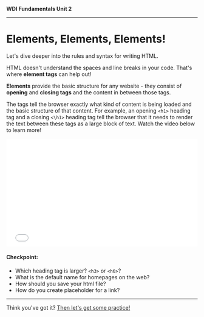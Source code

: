 **WDI Fundamentals Unit 2**

---

# Elements, Elements, Elements!

Let's dive deeper into the rules and syntax for writing HTML.

HTML doesn't understand the spaces and line breaks in your code. That's where **element tags** can help out!

**Elements** provide the basic structure for any website - they consist of **opening** and **closing tags** and the content in between those tags.

The tags tell the browser exactly what kind of content is being loaded and the basic structure of that content. For example, an opening `<h1>` heading tag and a closing `<\h1>` heading tag tell the browser that it needs to render the text between these tags as a large block of text. Watch the video below to learn more!

<div class="wistia_responsive_padding" style="padding:56.25% 0 0 0;position:relative;"><div class="wistia_responsive_wrapper" style="height:100%;left:0;position:absolute;top:0;width:100%;"><iframe src="//fast.wistia.net/embed/iframe/njzywy6ci7?seo=false&videoFoam=true" allowtransparency="true" frameborder="0" scrolling="no" class="wistia_embed" name="wistia_embed" allowfullscreen mozallowfullscreen webkitallowfullscreen oallowfullscreen msallowfullscreen width="100%" height="100%"></iframe></div></div>
<script src="//fast.wistia.net/assets/external/E-v1.js" async></script>

#### Checkpoint:

* Which heading tag is larger? `<h3>` or `<h6>`?
* What is the default name for homepages on the web?
* How should you save your html file?
* How do you create placeholder for a link?

---

Think you've got it? [Then let's get some practice!](03_exercise.md)
